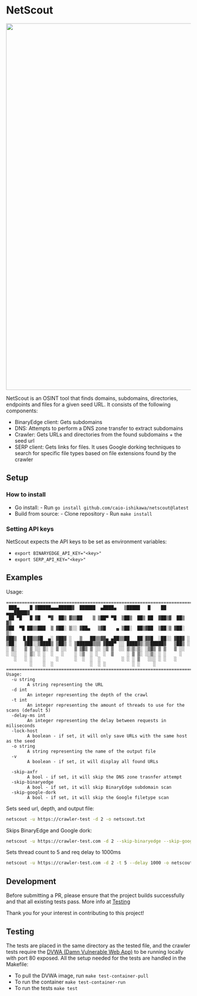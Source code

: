 # NetScout
<img src="https://i.imgur.com/ghFFq7E.png" height="1000">

NetScout is an OSINT tool that finds domains, subdomains, directories, endpoints and files for a given seed URL.
It consists of the following components:
- BinaryEdge client: Gets subdomains
- DNS: Attempts to perform a DNS zone transfer to extract subdomains
- Crawler: Gets URLs and directories from the found subdomains + the seed url
- SERP client: Gets links for files. It uses Google dorking techniques to search for specific file types based on file extensions found by the crawler

## Setup
### How to install
- Go install:
      - Run ```go install github.com/caio-ishikawa/netscout@latest```
- Build from source:
      - Clone repository
      - Run ```make install```

### Setting API keys
NetScout expects the API keys to be set as environment variables:
- ```export BINARYEDGE_API_KEY="<key>"```
- ```export SERP_API_KEY="<key>"```

## Examples 
Usage:
```
=======================================================================
 ███▄    █ ▓█████▄▄▄█████▓  ██████  ▄████▄   ▒█████   █    ██ ▄▄▄█████▓
 ██ ▀█   █ ▓█   ▀▓  ██▒ ▓▒▒██    ▒ ▒██▀ ▀█  ▒██▒  ██▒ ██  ▓██▒▓  ██▒ ▓▒
▓██  ▀█ ██▒▒███  ▒ ▓██░ ▒░░ ▓██▄   ▒▓█    ▄ ▒██░  ██▒▓██  ▒██░▒ ▓██░ ▒░
▓██▒  ▐▌██▒▒▓█  ▄░ ▓██▓ ░   ▒   ██▒▒▓▓▄ ▄██▒▒██   ██░▓▓█  ░██░░ ▓██▓ ░ 
▒██░   ▓██░░▒████▒ ▒██▒ ░ ▒██████▒▒▒ ▓███▀ ░░ ████▓▒░▒▒█████▓   ▒██▒ ░ 
░ ▒░   ▒ ▒ ░░ ▒░ ░ ▒ ░░   ▒ ▒▓▒ ▒ ░░ ░▒ ▒  ░░ ▒░▒░▒░ ░▒▓▒ ▒ ▒   ▒ ░░   
░ ░░   ░ ▒░ ░ ░  ░   ░    ░ ░▒  ░ ░  ░  ▒     ░ ▒ ▒░ ░░▒░ ░ ░     ░    
   ░   ░ ░    ░    ░      ░  ░  ░  ░        ░ ░ ░ ▒   ░░░ ░ ░   ░      
         ░    ░  ░              ░  ░ ░          ░ ░     ░              
=======================================================================
Usage:
  -u string
        A string representing the URL
  -d int
        An integer representing the depth of the crawl
  -t int
        An integer representing the amount of threads to use for the scans (default 5)
  -delay-ms int
        An integer representing the delay between requests in miliseconds
  -lock-host
        A boolean - if set, it will only save URLs with the same host as the seed
  -o string
        A string representing the name of the output file
  -v
        A boolean - if set, it will display all found URLs

  -skip-axfr
        A bool - if set, it will skip the DNS zone trasnfer attempt
  -skip-binaryedge
        A bool - if set, it will skip BinaryEdge subdomain scan
  -skip-google-dork 
        A bool - if set, it will skip the Google filetype scan
```

Sets seed url, depth, and output file:
```sh
netscout -u https://crawler-test -d 2 -o netscout.txt
```

Skips BinaryEdge and Google dork:
```sh
netscout -u https://crawler-test.com -d 2 --skip-binaryedge --skip-google-dork -o netscout.txt
```

Sets thread count to 5 and req delay to 1000ms
```sh
netscout -u https://crawler-test.com -d 2 -t 5 --delay 1000 -o netscout.txt
```

## Development
Before submitting a PR, please ensure that the project builds successfully and that all existing tests pass. More info at [Testing](#Testing)

Thank you for your interest in contributing to this project!

## Testing
The tests are placed in the same directory as the tested file, and the crawler tests require the [DVWA (Damn Vulnerable Web App)](https://github.com/citizen-stig/dockerdvwa/tree/master) to be running locally with port 80 exposed. 
All the setup needed for the tests are handled in the Makefile: 
- To pull the DVWA image, run ```make test-container-pull```
- To run the container ```make test-container-run```
- To run the tests ```make test```
